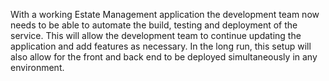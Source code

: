 
With a working Estate Management application the development team now needs to be able to automate the build, testing and deployment of the service. This will allow the development team to continue updating the application and add features as necessary. In the long run, this setup will also allow for the front and back end to be deployed simultaneously in any environment. 